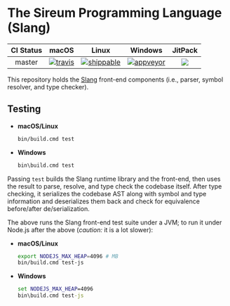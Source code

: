 # The Sireum Programming Language (Slang)

| CI Status | macOS | Linux | Windows | JitPack |
| :----: | :---: | :---: | :---: | :---: |
| master | [![travis](https://travis-ci.org/sireum/slang.svg?branch=master)](https://travis-ci.org/sireum/slang) | [![shippable](https://api.shippable.com/projects/5a968ae33ec8c406005b1ccd/badge?branch=master)](https://app.shippable.com/github/sireum/slang/dashboard) | [![appveyor](https://ci.appveyor.com/api/projects/status/gwgebh7ti9i2ql46?svg=true)](https://ci.appveyor.com/project/robby-phd/slang) |  [![](https://jitpack.io/v/org.sireum/slang.svg)](https://jitpack.io/#org.sireum/slang) |

This repository holds the [Slang](https://github.com/sireum/kekinian) 
front-end components (i.e., parser, symbol resolver, and type checker).

## Testing

* **macOS/Linux**

  ```bash
  bin/build.cmd test
  ```
  
* **Windows**

  ```cmd
  bin\build.cmd test
  ```

Passing `test` builds the Slang runtime library and the front-end,
then uses the result to parse, resolve, and type check the codebase itself.
After type checking, it serializes the codebase AST along with symbol and type information
and deserializes them back and check for equivalence before/after de/serialization.

The above runs the Slang front-end test suite under a JVM; 
to run it under Node.js after the above
(*caution:* it is a lot slower):

* **macOS/Linux**

  ```bash
  export NODEJS_MAX_HEAP=4096 # MB
  bin/build.cmd test-js
  ```
  
* **Windows**

  ```cmd
  set NODEJS_MAX_HEAP=4096
  bin\build.cmd test-js
  ```
